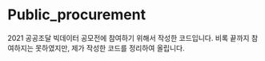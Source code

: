 # Public_procurement
2021 공공조달 빅데이터 공모전에 참여하기 위해서 작성한 코드입니다.
비록 끝까지 참여하지는 못하였지만, 제가 작성한 코드를 정리하여 올립니다.
